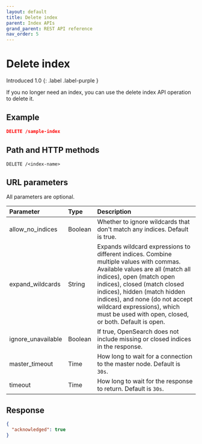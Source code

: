```yaml
---
layout: default
title: Delete index
parent: Index APIs
grand_parent: REST API reference
nav_order: 5
---
```


# Delete index
Introduced 1.0
{: .label .label-purple }

If you no longer need an index, you can use the delete index API operation to delete it.

## Example

```json
DELETE /sample-index
```

## Path and HTTP methods

```
DELETE /<index-name>
```

## URL parameters

All parameters are optional.

Parameter | Type | Description
:--- | :--- | :---
allow_no_indices | Boolean | Whether to ignore wildcards that don't match any indices. Default is true.
expand_wildcards | String | Expands wildcard expressions to different indices. Combine multiple values with commas. Available values are all (match all indices), open (match open indices), closed (match closed indices), hidden (match hidden indices), and none (do not accept wildcard expressions), which must be used with open, closed, or both. Default is open.
ignore_unavailable | Boolean | If true, OpenSearch does not include missing or closed indices in the response.
master_timeout | Time | How long to wait for a connection to the master node. Default is `30s`.
timeout | Time | How long to wait for the response to return. Default is `30s`.


## Response
```json
{
  "acknowledged": true
}
```
